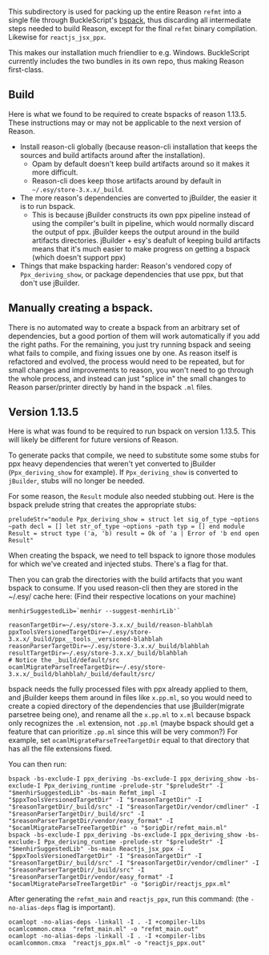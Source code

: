 This subdirectory is used for packing up the entire Reason `refmt` into a single file through BuckleScript's [bspack](https://github.com/bloomberg/bucklescript/blob/master/jscomp/core/bspack_main.ml), thus discarding all intermediate steps needed to build Reason, except for the final `refmt` binary compilation. Likewise for `reactjs_jsx_ppx`.

This makes our installation much friendlier to e.g. Windows. BuckleScript currently includes the two bundles in its own repo, thus making Reason first-class.

## Build

Here is what we found to be required to create bspacks of reason 1.13.5. These
instructions may or may not be applicable to the next version of Reason.

- Install reason-cli globally (because reason-cli installation that
  keeps the sources and build artifacts around after the installation).
  - Opam by default doesn't keep build artifacts around so it makes it more
    difficult.
  - Reason-cli does keep those artifacts around by default in
    `~/.esy/store-3.x.x/_build`.
- The more reason's dependencies are converted to jBuilder, the easier it is
  to run bspack.
  - This is because jBuilder constructs its own ppx pipeline instead of using
    the compiler's built in pipeline, which would normally discard the output
    of ppx. jBuilder keeps the output around in the build artifacts
    directories. jBuilder + esy's deafult of keeping build artifacts means that
    it's much easier to make progress on getting a bspack (which doesn't
    support ppx)
- Things that make bspacking harder: Reason's vendored copy of
  `Ppx_deriving_show`, or package dependencies that use ppx, but that don't use
  jBuilder.


## Manually creating a bspack.

There is no automated way to create a bspack from an arbitrary set of
dependencies, but a good portion of them will work automatically if you add the
right paths. For the remaining, you just try running bspack and seeing what
fails to compile, and fixing issues one by one. As reason itself is refactored
and evolved, the process would need to be repeated, but for small changes and
improvements to reason, you won't need to go through the whole process, and
instead can just "splice in" the small changes to Reason parser/printer
directly by hand in the bspack `.ml` files.


## Version 1.13.5

Here is what was found to be required to run bspack on version 1.13.5. This
will likely be different for future versions of Reason.

To generate packs that compile, we need to substitute some some stubs for ppx
heavy dependencies that weren't yet converted to jBuilder (`Ppx_deriving_show`
for example). If `Ppx_deriving_show` is converted to `jBuilder`, stubs will no
longer be needed.

For some reason, the `Result` module also needed stubbing out. Here is the
bspack prelude string that creates the appropriate stubs:

    preludeStr="module Ppx_deriving_show = struct let sig_of_type ~options ~path decl = [] let str_of_type ~options ~path typ = [] end module Result = struct type ('a, 'b) result = Ok of 'a | Error of 'b end open Result"

When creating the bspack, we need to tell bspack to ignore those modules for
which we've created and injected stubs. There's a flag for that.

Then you can grab the directories with the build artifacts that you want bspack
to consume. If you used reason-cli then they are stored in the ~/.esy/ cache
here: (Find their respective locations on your machine)

    menhirSuggestedLib=`menhir --suggest-menhirLib'`

    reasonTargetDir=~/.esy/store-3.x.x/_build/reason-blahblah
    ppxToolsVersionedTargetDir=~/.esy/store-3.x.x/_build/ppx__tools__versioned-blahblah
    reasonParserTargetDir=~/.esy/store-3.x.x/_build/blahblah
    resultTargetDir=~/.esy/store-3.x.x/_build/blahblah
    # Notice the _build/default/src
    ocamlMigrateParseTreeTargetDir=~/.esy/store-3.x.x/_build/blahblah/_build/default/src/


bspack needs the fully processed files with ppx already applied to them, and
jBuilder keeps them around in files like `x.pp.ml`, so you would need to create
a copied directory of the dependencies that use jBuilder(migrate parsetree
being one), and rename all the `x.pp.ml` to `x.ml` because bspack only
recognizes the `.ml` extension, not `.pp.ml` (maybe bspack should get a feature
that can prioritize `.pp.ml` since this will be very common?) For example, set
`ocamlMigrateParseTreeTargetDir` equal to that directory that has all the file
extensions fixed.

You can then run:

    bspack -bs-exclude-I ppx_deriving -bs-exclude-I ppx_deriving_show -bs-exclude-I Ppx_deriving_runtime -prelude-str "$preludeStr" -I "$menhirSuggestedLib" -bs-main Refmt_impl -I "$ppxToolsVersionedTargetDir" -I "$reasonTargetDir" -I "$reasonTargetDir/_build/src" -I "$reasonTargetDir/vendor/cmdliner" -I "$reasonParserTargetDir/_build/src" -I "$reasonParserTargetDir/vendor/easy_format" -I "$ocamlMigrateParseTreeTargetDir" -o "$origDir/refmt_main.ml"
    bspack -bs-exclude-I ppx_deriving -bs-exclude-I ppx_deriving_show -bs-exclude-I Ppx_deriving_runtime -prelude-str "$preludeStr" -I "$menhirSuggestedLib" -bs-main Reactjs_jsx_ppx -I "$ppxToolsVersionedTargetDir" -I "$reasonTargetDir" -I "$reasonTargetDir/_build/src" -I "$reasonTargetDir/vendor/cmdliner" -I "$reasonParserTargetDir/_build/src" -I "$reasonParserTargetDir/vendor/easy_format" -I "$ocamlMigrateParseTreeTargetDir" -o "$origDir/reactjs_ppx.ml"

After generating the `refmt_main` and `reactjs_ppx`, run this command: (the
`-no-alias-deps` flag is important).


    ocamlopt -no-alias-deps -linkall -I . -I +compiler-libs ocamlcommon.cmxa  "refmt_main.ml" -o "refmt_main.out"
    ocamlopt -no-alias-deps -linkall -I . -I +compiler-libs ocamlcommon.cmxa  "reactjs_ppx.ml" -o "reactjs_ppx.out"
